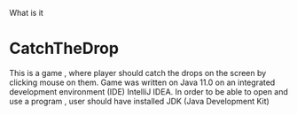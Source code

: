 What is it
# CatchTheDrop
This is a game , where player should catch the drops on the screen by clicking mouse on them. 
Game was written on Java 11.0 on an integrated development environment (IDE) IntelliJ IDEA.
In order to be able to open and use a program , user should have installed JDK (Java Development Kit)

